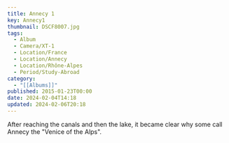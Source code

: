 ```yaml
---
title: Annecy 1
key: Annecy1
thumbnail: DSCF8007.jpg
tags:
  - Album
  - Camera/XT-1
  - Location/France
  - Location/Annecy
  - Location/Rhône-Alpes
  - Period/Study-Abroad
category:
  - "[[Albums]]"
published: 2015-01-23T00:00
date: 2024-02-04T14:18
updated: 2024-02-06T20:18
---
```

After reaching the canals and then the lake, it became clear why some call Annecy the "Venice of the Alps".
